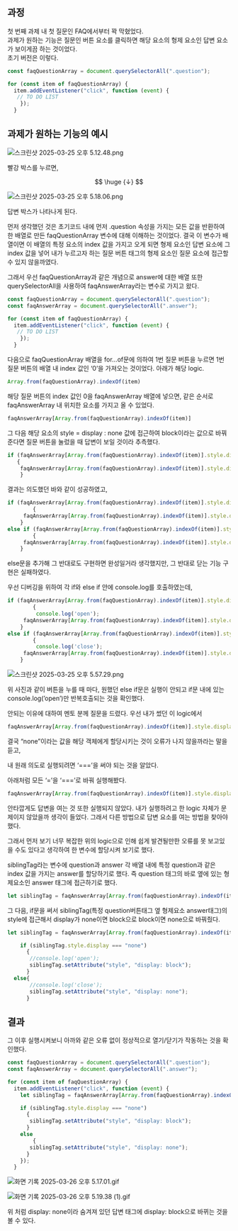 ## 과정

첫 번째 과제 내 첫 질문인 FAQ에서부터 꽉 막혔었다.  
과제가 원하는 기능은 질문인 버튼 요소를 클릭하면 해당 요소의 형제 요소인 답변 요소가 보이게끔 하는 것이었다.  
초기 버전은 이렇다.

```jsx
const faqQuestionArray = document.querySelectorAll(".question");

for (const item of faqQuestionArray) {
  item.addEventListener("click", function (event) {
   // TO DO LIST
    });
  }
```

## 과제가 원하는 기능의 예시

![스크린샷 2025-03-25 오후 5.12.48.png](/assets/img/troubleshooting-1.png)

빨강 박스를 누르면,

$$
\huge {↓}
$$

![스크린샷 2025-03-25 오후 5.18.06.png](/assets/img/troubleshooting-2.png)

답변 박스가 나타나게 된다.

먼저 생각했던 것은 초기코드 내에 먼저 .question 속성을 가지는 모든 값을 반환하여 한 배열로 만든 faqQuestionArray 변수에 대해 이해하는 것이었다. 결국 이 변수가 배열이면 이 배열의 특정 요소의 index 값을 가지고 오게 되면 형제 요소인 답변 요소에 그 index 값을 넣어 내가 누르고자 하는 질문 버튼 태그의 형제 요소인 질문 요소에 접근할 수 있지 않을까였다.

그래서 우선 faqQuestionArray과 같은 개념으로 answer에 대한 배열 또한 querySelectorAll을 사용하여 faqAnswerArray라는 변수로 가지고 왔다.

```jsx
const faqQuestionArray = document.querySelectorAll(".question");
const faqAnswerArray = document.querySelectorAll(".answer");

for (const item of faqQuestionArray) {
  item.addEventListener("click", function (event) {
   // TO DO LIST
    });
  }
```

다음으로 faqQuestionArray 배열을 for…of문에 의하여 1번 질문 버튼을 누르면 1번 질문 버튼의 배열 내 index 값인 ‘0’을 가져오는 것이었다. 아래가 해당 logic.

```jsx
Array.from(faqQuestionArray).indexOf(item)
```

해당 질문 버튼의 index 값인 0을 faqAnswerArray 배열에 넣으면, 같은 순서로 faqAnswerArray 내 위치한 요소를 가지고 올 수 있었다.

```jsx
faqAnswerArray[Array.from(faqQuestionArray).indexOf(item)]
```

그 다음 해당 요소의 style = display : none 값에 접근하여 block이라는 값으로 바꿔준다면 질문 버튼을 눌렀을 때 답변이 보일 것이라 추측했다.

```jsx
if (faqAnswerArray[Array.from(faqQuestionArray).indexOf(item)].style.display = "none")
   {
    faqAnswerArray[Array.from(faqQuestionArray).indexOf(item)].style.display = "block";
    }
```

결과는 의도했던 바와 같이 성공하였고, 

```jsx
if (faqAnswerArray[Array.from(faqQuestionArray).indexOf(item)].style.display = "none") 
        {
     faqAnswerArray[Array.from(faqQuestionArray).indexOf(item)].style.display = "block";
    } 
else if (faqAnswerArray[Array.from(faqQuestionArray).indexOf(item)].style.display = "block") 
        {
     faqAnswerArray[Array.from(faqQuestionArray).indexOf(item)].style.display = "none";
    }
```

else문을 추가해 그 반대로도 구현하면 완성일거라 생각했지만, 그 반대로 닫는 기능 구현은 실패하였다.

우선 디버깅을 위하여 각 if와 else if 안에 console.log를 호출하였는데,

```jsx
if (faqAnswerArray[Array.from(faqQuestionArray).indexOf(item)].style.display = "none") 
        {
         console.log('open');
     faqAnswerArray[Array.from(faqQuestionArray).indexOf(item)].style.display = "block";
    } 
else if (faqAnswerArray[Array.from(faqQuestionArray).indexOf(item)].style.display = "block") 
        {
         console.log('close');
     faqAnswerArray[Array.from(faqQuestionArray).indexOf(item)].style.display = "none";
    }
```

![스크린샷 2025-03-25 오후 5.57.29.png](/assets/img/troubleshooting-3.png)

위 사진과 같이 버튼을 누를 때 마다, 원했던 else if문은 실행이 안되고 if문 내에 있는 console.log(’open’)만 반복호출되는 것을 확인했다.

안되는 이유에 대하여 멘토 분께 질문을 드렸다. 우선 내가 썼던 이 logic에서

```jsx
faqAnswerArray[Array.from(faqQuestionArray).indexOf(item)].style.display = "none"
```

결국 “none”이라는 값을 해당 객체에게 할당시키는 것이 오류가 나지 않을까라는 말을 듣고,

내 원래 의도로 실행되려면 ‘===’을 써야 되는 것을 알았다.

아래처럼 모든 ‘=’을 ‘===’로 바꿔 실행해봤다.

```jsx
faqAnswerArray[Array.from(faqQuestionArray).indexOf(item)].style.display === "none"
```

안타깝게도 답변을 여는 것 또한 실행되지 않았다. 내가 실행하려고 한 logic 자체가 문제이지 않았을까 생각이 들었다. 그래서 다른 방법으로 답변 요소를 여는 방법을 찾아야 했다.

그래서 먼저 보기 너무 복잡한 위의 logic으로 인해 쉽게 발견될만한 오류를 못 보고있을 수도 있다고 생각하여 한 변수에 할당시켜 보기로 했다.

siblingTag라는 변수에 question과 answer 각 배열 내에 특정 question과 같은 index 값을 가지는 answer를 할당하기로 했다. 즉 question 태그의 바로 옆에 있는 형제요소인 answer 태그에 접근하기로 했다.

```jsx
let siblingTag = faqAnswerArray[Array.from(faqQuestionArray).indexOf(item)];
```

그 다음, if문을 써서 siblingTag(특정 question버튼태그 옆 형제요소 answer태그)의 style에 접근해서 display가 none이면 block으로 block이면 none으로 바꿔줬다.

```jsx
let siblingTag = faqAnswerArray[Array.from(faqQuestionArray).indexOf(item)];

    if (siblingTag.style.display === "none")
      {
       //console.log('open');
       siblingTag.setAttribute("style", "display: block");
      }
  else{
       //console.log('close');
       siblingTag.setAttribute("style", "display: none");
      }
```

## 결과

그 이후 실행시켜보니 아까와 같은 오류 없이 정상적으로 열기/닫기가 작동하는 것을 확인했다.

```jsx
const faqQuestionArray = document.querySelectorAll(".question");
const faqAnswerArray = document.querySelectorAll(".answer");

for (const item of faqQuestionArray) {
  item.addEventListener("click", function (event) {
    let siblingTag = faqAnswerArray[Array.from(faqQuestionArray).indexOf(item)];

    if (siblingTag.style.display === "none")
      {
       siblingTag.setAttribute("style", "display: block");
      }
    else
        {
       siblingTag.setAttribute("style", "display: none");
      }
    });
  }
```

![화면 기록 2025-03-26 오후 5.17.01.gif](/assets/img/troubleshooting-4.gif)

![화면 기록 2025-03-26 오후 5.19.38 (1).gif](/assets/img/troubleshooting-5.gif)

위 처럼 display: none이라 숨겨져 있던 답변 태그에 display: block으로 바뀌는 것을 볼 수 있다.
